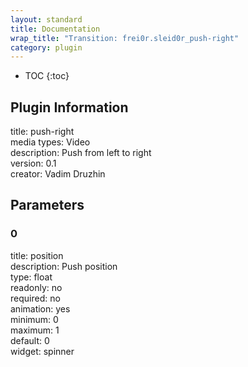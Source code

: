 ```yaml
---
layout: standard
title: Documentation
wrap_title: "Transition: frei0r.sleid0r_push-right"
category: plugin
---
```

* TOC
{:toc}

## Plugin Information

title: push-right  
media types:
Video  
description: Push from left to right  
version: 0.1  
creator: Vadim Druzhin  

## Parameters

### 0

title: position    
description:
Push position  
type: float  
readonly: no  
required: no  
animation: yes  
minimum: 0  
maximum: 1  
default: 0  
widget: spinner  

